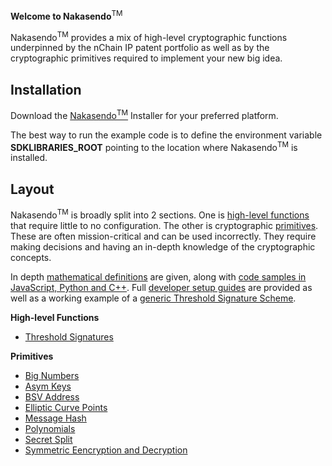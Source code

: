 **Welcome to Nakasendo**<sup>TM</sup>

Nakasendo<sup>TM</sup> provides a mix of high-level cryptographic functions underpinned by the nChain IP patent portfolio as well as by the cryptographic primitives required to implement your new big idea.

## Installation

Download the [Nakasendo<sup>TM</sup>](https://github.com/nakasendo/nakasendo) Installer for your preferred platform.

The best way to run the example code is to define the environment variable **SDKLIBRARIES_ROOT** pointing to the location where Nakasendo<sup>TM</sup> is installed.

## Layout

Nakasendo<sup>TM</sup> is broadly split into 2 sections. One is [high-level functions](HighLevelFunctions.md) that require little to no configuration. The other is cryptographic [primitives](Primitives.md). These are often mission-critical and can be used incorrectly. They require making decisions and having an in-depth knowledge of the cryptographic concepts.

In depth [mathematical definitions](Primitives.md) are given, along with [code samples in JavaScript, Python and C++](Primitives.md). Full [developer setup guides](DeveloperSetup.md) are provided as well as a working example of a [generic Threshold Signature Scheme](HighLevelFunctions.md).

**High-level Functions**

- [Threshold Signatures](HighLevelFunctions.md#ThresholdSignatures)

**Primitives**

- [Big Numbers](Primitives.md#BigNumbers)
- [Asym Keys](Primitives.md#AsymKey)
- [BSV Address](Primitives.md#BSVAddress)
- [Elliptic Curve Points](Primitives.md#ECPoint)
- [Message Hash](Primitives.md#MessageHash)
- [Polynomials](Primitives.md#Polynomial)
- [Secret Split](Primitives.md#SecretSplit)
- [Symmetric Eencryption and Decryption](Primitives.md#SymEncDec)
